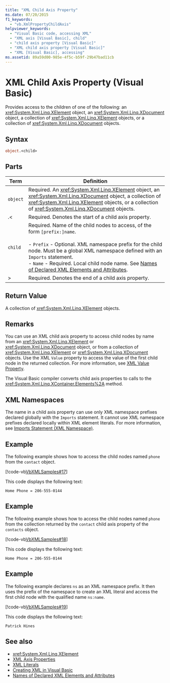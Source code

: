 ```yaml
---
title: "XML Child Axis Property"
ms.date: 07/20/2015
f1_keywords: 
  - "vb.XmlPropertyChildAxis"
helpviewer_keywords: 
  - "Visual Basic code, accessing XML"
  - "XML axis [Visual Basic], child"
  - "child axis property [Visual Basic]"
  - "XML child axis property [Visual Basic]"
  - "XML [Visual Basic], accessing"
ms.assetid: 89a59d00-985e-4f5c-b59f-29b47bad11cb
---
```

# XML Child Axis Property (Visual Basic)
Provides access to the children of one of the following: an <xref:System.Xml.Linq.XElement> object, an <xref:System.Xml.Linq.XDocument> object, a collection of <xref:System.Xml.Linq.XElement> objects, or a collection of <xref:System.Xml.Linq.XDocument> objects.  
  
## Syntax  
  
```vb  
object.<child>  
```  
  
## Parts  
  
|Term|Definition|  
|---|---|  
|`object`|Required. An <xref:System.Xml.Linq.XElement> object, an <xref:System.Xml.Linq.XDocument> object, a collection of <xref:System.Xml.Linq.XElement> objects, or a collection of <xref:System.Xml.Linq.XDocument> objects.|  
|.<|Required. Denotes the start of a child axis property.|  
|`child`|Required. Name of the child nodes to access, of the form `[prefix:]name`.<br /><br /> -   `Prefix` - Optional. XML namespace prefix for the child node. Must be a global XML namespace defined with an `Imports` statement.<br />-   `Name` - Required. Local child node name. See [Names of Declared XML Elements and Attributes](../../../visual-basic/programming-guide/language-features/xml/names-of-declared-xml-elements-and-attributes.md).|  
|>|Required. Denotes the end of a child axis property.|  
  
## Return Value  
 A collection of <xref:System.Xml.Linq.XElement> objects.  
  
## Remarks  
 You can use an XML child axis property to access child nodes by name from an <xref:System.Xml.Linq.XElement> or <xref:System.Xml.Linq.XDocument> object, or from a collection of <xref:System.Xml.Linq.XElement> or <xref:System.Xml.Linq.XDocument> objects. Use the XML `Value` property to access the value of the first child node in the returned collection. For more information, see [XML Value Property](../../../visual-basic/language-reference/xml-axis/xml-value-property.md).  
  
 The Visual Basic compiler converts child axis properties to calls to the <xref:System.Xml.Linq.XContainer.Elements%2A> method.  
  
## XML Namespaces  
 The name in a child axis property can use only XML namespace prefixes declared globally with the `Imports` statement. It cannot use XML namespace prefixes declared locally within XML element literals. For more information, see [Imports Statement (XML Namespace)](../../../visual-basic/language-reference/statements/imports-statement-xml-namespace.md).  
  
## Example  
 The following example shows how to access the child nodes named `phone` from the `contact` object.  
  
 [!code-vb[VbXMLSamples#17](~/samples/snippets/visualbasic/VS_Snippets_VBCSharp/VbXMLSamples/VB/XMLSamples7.vb#17)]  
  
 This code displays the following text:  
  
 `Home Phone = 206-555-0144`  
  
## Example  
 The following example shows how to access the child nodes named `phone` from the collection returned by the `contact` child axis property of the `contacts` object.  
  
 [!code-vb[VbXMLSamples#18](~/samples/snippets/visualbasic/VS_Snippets_VBCSharp/VbXMLSamples/VB/XMLSamples7.vb#18)]  
  
 This code displays the following text:  
  
 `Home Phone = 206-555-0144`  
  
## Example  
 The following example declares `ns` as an XML namespace prefix. It then uses the prefix of the namespace to create an XML literal and access the first child node with the qualified name `ns:name`.  
  
 [!code-vb[VbXMLSamples#19](~/samples/snippets/visualbasic/VS_Snippets_VBCSharp/VbXMLSamples/VB/XMLSamples8.vb#19)]  
  
 This code displays the following text:  
  
 `Patrick Hines`  
  
## See also

- <xref:System.Xml.Linq.XElement>
- [XML Axis Properties](../../../visual-basic/language-reference/xml-axis/index.md)
- [XML Literals](../../../visual-basic/language-reference/xml-literals/index.md)
- [Creating XML in Visual Basic](../../../visual-basic/programming-guide/language-features/xml/creating-xml.md)
- [Names of Declared XML Elements and Attributes](../../../visual-basic/programming-guide/language-features/xml/names-of-declared-xml-elements-and-attributes.md)
